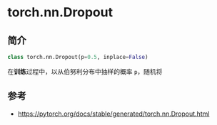 # torch.nn.Dropout

## 简介

```python
class torch.nn.Dropout(p=0.5, inplace=False)
```

在**训练**过程中，以从伯努利分布中抽样的概率 `p`，随机将

## 参考

- https://pytorch.org/docs/stable/generated/torch.nn.Dropout.html
